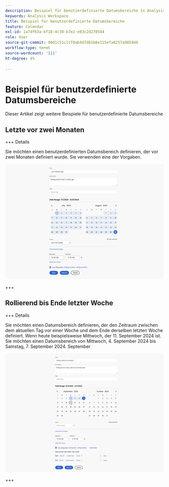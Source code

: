 ```yaml
---
description: Beispiel für benutzerdefinierte Datumsbereiche in Analysis Workspace.
keywords: Analysis Workspace
title: Beispiel für benutzerdefinierte Datumsbereiche
feature: Calendar
exl-id: 1a7df63a-bf18-4c38-b7e2-e83c2d278544
role: User
source-git-commit: 90d1c51c11f0ab4d7d61b8e115efa8257a985446
workflow-type: tm+mt
source-wordcount: '111'
ht-degree: 4%

---
```


# Beispiel für benutzerdefinierte Datumsbereiche

Dieser Artikel zeigt weitere Beispiele für benutzerdefinierte Datumsbereiche



## Letzte vor zwei Monaten

+++ Details

Sie möchten einen benutzerdefinierten Datumsbereich definieren, der vor zwei Monaten definiert wurde. Sie verwenden eine der Vorgaben.

![Letzte 2 Monate her](assets/date-range-example-simple.png)

+++


## Rollierend bis Ende letzter Woche

+++ Details

Sie möchten einen Datumsbereich definieren, der den Zeitraum zwischen dem aktuellen Tag vor einer Woche und dem Ende derselben letzten Woche definiert. Wenn heute beispielsweise Mittwoch, der 11. September 2024 ist. Sie möchten einen Datumsbereich von Mittwoch, 4. September 2024 bis Samstag, 7. September 2024. September

![Beispiel für einen Datumsbereich](assets/date-range-example.png)

+++

<!--
## Example: Use a 7-day rolling date range

You can create a date range that specifies a 7-day rolling window that ends one week ago:

![](assets/create_date_range.png)

Use *`rolling daily`*.

* The Start settings would be *`current day minus 6 days`*.

* The End settings would be *`current day minus 7 days`*.

This date range can be a component that you drag onto any freeform table.
-->